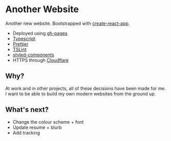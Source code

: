 # Another Website

Another new website. Bootstrapped with [create-react-app](https://github.com/facebookincubator/create-react-app).

* Deployed using [gh-pages](https://github.com/tschaub/gh-pages)
* [Typescript](https://www.typescriptlang.org/)
* [Prettier](https://prettier.io/)
* [TSLint](https://palantir.github.io/tslint/)
* [styled-components](https://www.styled-components.com/)
* HTTPS through [Cloudflare](https://blog.cloudflare.com/secure-and-fast-github-pages-with-cloudflare/)

## Why?

At work and in other projects, all of these decisions have been made for me. I want to be able to build my own modern websites from the ground up.

## What's next?

* Change the colour scheme + font
* Update resume + blurb
* Add tracking
